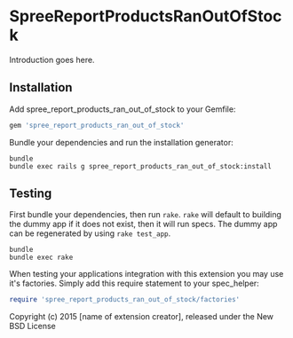 SpreeReportProductsRanOutOfStock
================================

Introduction goes here.

Installation
------------

Add spree_report_products_ran_out_of_stock to your Gemfile:

```ruby
gem 'spree_report_products_ran_out_of_stock'
```

Bundle your dependencies and run the installation generator:

```shell
bundle
bundle exec rails g spree_report_products_ran_out_of_stock:install
```

Testing
-------

First bundle your dependencies, then run `rake`. `rake` will default to building the dummy app if it does not exist, then it will run specs. The dummy app can be regenerated by using `rake test_app`.

```shell
bundle
bundle exec rake
```

When testing your applications integration with this extension you may use it's factories.
Simply add this require statement to your spec_helper:

```ruby
require 'spree_report_products_ran_out_of_stock/factories'
```

Copyright (c) 2015 [name of extension creator], released under the New BSD License
